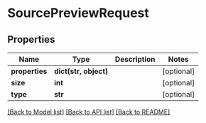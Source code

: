 # SourcePreviewRequest

## Properties
Name | Type | Description | Notes
------------ | ------------- | ------------- | -------------
**properties** | **dict(str, object)** |  | [optional] 
**size** | **int** |  | [optional] 
**type** | **str** |  | [optional] 

[[Back to Model list]](../README.md#documentation-for-models) [[Back to API list]](../README.md#documentation-for-api-endpoints) [[Back to README]](../README.md)

